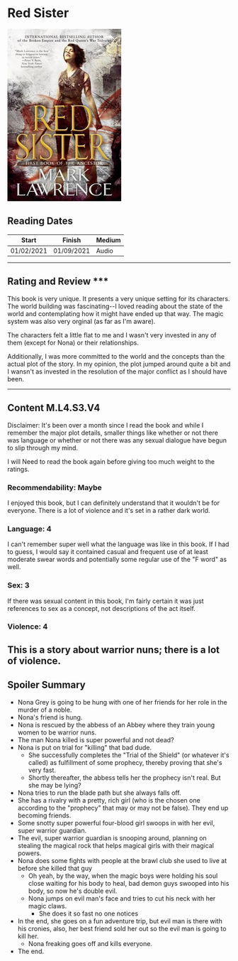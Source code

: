 # Red Sister

![Red Sister Cover](../Covers/RedSister.jpg)

## Reading Dates
| Start | Finish | Medium |
| ---------- | ---------- | ----- |
| 01/02/2021 | 01/09/2021 | Audio |

---
## Rating and Review ***
This book is very unique. It presents a very unique setting for its characters. The world building was fascinating--I loved reading about the state of the world and contemplating how it might have ended up that way. The magic system was also very orginal (as far as I'm aware).

The characters felt a little flat to me and I wasn't very invested in any of them (except for Nona) or their relationships.

Additionally, I was more committed to the world and the concepts than the actual plot of the story. In my opinion, the plot jumped around quite a bit and I wansn't as invested in the resolution of the major conflict as I should have been.

---
## Content M.L4.S3.V4
Disclaimer: It's been over a month since I read the book and while I remember the major plot details, smaller things like whether or not there was language or whether or not there was any sexual dialogue have begun to slip through my mind.

I will Need to read the book again before giving too much weight to the ratings.

### Recommendability: Maybe
I enjoyed this book, but I can definitely understand that it wouldn't be for everyone. There is a lot of violence and it's set in a rather dark world. 

### Language: 4
I can't remember super well what the language was like in this book. If I had to guess, I would say it contained casual and frequent use of at least moderate swear words and potentially some regular use of the "F word" as well.

### Sex: 3
If there was sexual content in this book, I'm fairly certain it was just references to sex as a concept, not descriptions of the act itself.

### Violence: 4
This is a story about warrior nuns; there is a lot of violence.
---
## Spoiler Summary
* Nona Grey is going to be hung with one of her friends for her role in the murder of a noble.
* Nona's friend is hung.
* Nona is rescued by the abbess of an Abbey where they train young women to be warrior nuns.
* The man Nona killed is super powerful and not dead?
* Nona is put on trial for "killing" that bad dude.
    * She successfully completes the "Trial of the Shield" (or whatever it's called) as fulfillment of some prophecy, thereby proving that she's very fast.
    * Shortly thereafter, the abbess tells her the prophecy isn't real. But she may be lying?
* Nona tries to run the blade path but she always falls off.
* She has a rivalry with a pretty, rich girl (who is the chosen one according to the "prophecy" that may or may not be false). They end up becoming friends.
* Some snotty super powerful four-blood girl swoops in with her evil, super warrior guardian.
* The evil, super warrior guardian is snooping around, planning on stealing the magical rock that helps magical girls with their magical powers.
* Nona does some fights with people at the brawl club she used to live at before she killed that guy
    * Oh yeah, by the way, when the magic boys were holding his soul close waiting for his body to heal, bad demon guys swooped into his body, so now he's double evil.
    * Nona jumps on evil man's face and tries to cut his neck with her magic claws.
        * She does it so fast no one notices
* In the end, she goes on a fun adventure trip, but evil man is there with his cronies, also, her best friend sold her out so the evil man is going to kill her. 
    * Nona freaking goes off and kills everyone.
* The end.
